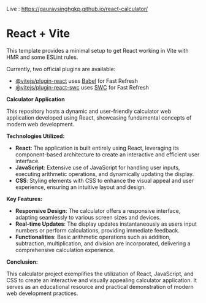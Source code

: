 Live : https://gauravsinghgkp.github.io/react-calculator/
# React + Vite

This template provides a minimal setup to get React working in Vite with HMR and some ESLint rules.

Currently, two official plugins are available:

- [@vitejs/plugin-react](https://github.com/vitejs/vite-plugin-react/blob/main/packages/plugin-react/README.md) uses [Babel](https://babeljs.io/) for Fast Refresh
- [@vitejs/plugin-react-swc](https://github.com/vitejs/vite-plugin-react-swc) uses [SWC](https://swc.rs/) for Fast Refresh

**Calculator Application**

This repository hosts a dynamic and user-friendly calculator web application developed using React, showcasing fundamental concepts of modern web development.

**Technologies Utilized:**

- **React**: The application is built entirely using React, leveraging its component-based architecture to create an interactive and efficient user interface.
- **JavaScript**: Extensive use of JavaScript for handling user inputs, executing arithmetic operations, and dynamically updating the display.
- **CSS**: Styling elements with CSS to enhance the visual appeal and user experience, ensuring an intuitive layout and design.

**Key Features:**

- **Responsive Design**: The calculator offers a responsive interface, adapting seamlessly to various screen sizes and devices.
- **Real-time Updates**: The display updates instantaneously as users input numbers or perform calculations, providing immediate feedback.
- **Functionalities**: Basic arithmetic operations such as addition, subtraction, multiplication, and division are incorporated, delivering a comprehensive calculation experience.


**Conclusion:**

This calculator project exemplifies the utilization of React, JavaScript, and CSS to create an interactive and visually appealing calculator application. It serves as an educational resource and practical demonstration of modern web development practices.

